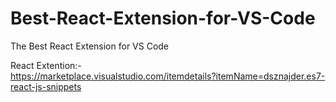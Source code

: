 # Best-React-Extension-for-VS-Code
The Best React Extension for VS Code

React Extention:-  
https://marketplace.visualstudio.com/itemdetails?itemName=dsznajder.es7-react-js-snippets

